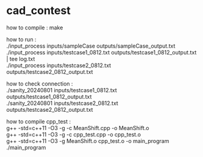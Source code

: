 # cad_contest

how to compile :
make

how to run :  
./input_process inputs/sampleCase outputs/sampleCase_output.txt  
./input_process inputs/testcase1_0812.txt outputs/testcase1_0812_output.txt | tee log.txt  
./input_process inputs/testcase2_0812.txt outputs/testcase2_0812_output.txt  

how to check connection :  
./sanity_20240801 inputs/testcase1_0812.txt outputs/testcase1_0812_output.txt  
./sanity_20240801 inputs/testcase2_0812.txt outputs/testcase2_0812_output.txt  

how to compile cpp_test :  
g++ -std=c++11 -O3 -g -c MeanShift.cpp -o MeanShift.o  
g++ -std=c++11 -O3 -g -c cpp_test.cpp -o cpp_test.o  
g++ -std=c++11 -O3 -g MeanShift.o cpp_test.o -o main_program  
./main_program
